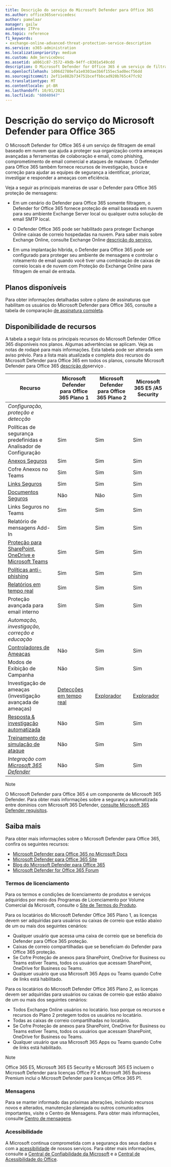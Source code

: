 ```yaml
---
title: Descrição do serviço do Microsoft Defender para Office 365
ms.author: office365servicedesc
author: pamelaar
manager: gailw
audience: ITPro
ms.topic: reference
f1_keywords:
- exchange-online-advanced-threat-protection-service-description
ms.service: o365-administration
ms.localizationpriority: medium
ms.custom: Adm_ServiceDesc
ms.assetid: a8061c87-3572-49db-94ff-c8301e549cdd
description: O Microsoft Defender for Office 365 é um serviço de filtragem de email baseado em nuvem que ajuda a proteger sua organização contra malwares e vírus desconhecidos, fornecendo proteção robusta de dia zero e inclui recursos para proteger sua organização contra links prejudiciais em tempo real.
ms.openlocfilehash: 1d06d2780efa1e0303ae3b6f155ec5ad0ecf56dd
ms.sourcegitcommit: 2ef11e882b734751bceffbbcad920b765c47fc92
ms.translationtype: MT
ms.contentlocale: pt-BR
ms.lasthandoff: 10/01/2021
ms.locfileid: "60040947"
---
```

# <a name="microsoft-defender-for-office-365-service-description"></a>Descrição do serviço do Microsoft Defender para Office 365

O Microsoft Defender for Office 365 é um serviço de filtragem de email baseado em nuvem que ajuda a proteger sua organização contra ameaças avançadas a ferramentas de colaboração e email, como phishing, comprometimento de email comercial e ataques de malware. O Defender para Office 365 também fornece recursos de investigação, busca e correção para ajudar as equipes de segurança a identificar, priorizar, investigar e responder a ameaças com eficiência.

Veja a seguir as principais maneiras de usar o Defender para Office 365 proteção de mensagens:

- Em um cenário do Defender para Office 365 somente filtragem, o Defender for Office 365 fornece proteção de email baseada em nuvem para seu ambiente Exchange Server local ou qualquer outra solução de email SMTP local.

- O Defender Office 365 pode ser habilitado para proteger Exchange Online caixas de correio hospedadas na nuvem. Para saber mais sobre Exchange Online, consulte Exchange Online [descrição do serviço.](exchange-online-service-description/exchange-online-service-description.md)

- Em uma implantação híbrida, o Defender para Office 365 pode ser configurado para proteger seu ambiente de mensagens e controlar o roteamento de email quando você tiver uma combinação de caixas de correio locais e de nuvem com Proteção do Exchange Online para filtragem de email de entrada.

## <a name="available-plans"></a>Planos disponíveis

Para obter informações detalhadas sobre o plano de assinaturas que habilitam os usuários do Microsoft Defender para Office 365, consulte a tabela de comparação [de assinatura completa](https://go.microsoft.com/fwlink/?linkid=2139145).

## <a name="feature-availability"></a>Disponibilidade de recursos

A tabela a seguir lista os principais recursos do Microsoft Defender Office 365 disponíveis nos planos. Algumas advertências se aplicam. Veja as notas de rodapé para mais informações. Esta tabela pode ser alterada sem aviso prévio. Para a lista mais atualizada e completa dos recursos do Microsoft Defender para Office 365 em todos os planos, consulte Microsoft Defender para Office 365 [descrição do](microsoft-defender-for-office-365-features.md)serviço .

| Recurso | Microsoft Defender para Office 365 Plano 1 | Microsoft Defender para Office 365 Plano 2 | Microsoft 365 E5 /A5 Security |
|---------|--------------------------------|--------------------------------|--------------------------------|
| *Configuração, proteção e detecção* | | | |
| Políticas de segurança predefinidas e Analisador de Configuração | Sim | Sim | Sim |
| [Anexos Seguros](microsoft-defender-for-office-365-features.md#safe-attachments) | Sim | Sim | Sim |
| Cofre Anexos no Teams | Sim | Sim | Sim |
| [Links Seguros](microsoft-defender-for-office-365-features.md#safe-links) | Sim | Sim | Sim |
| [Documentos Seguros](microsoft-defender-for-office-365-features.md#safe-documents) | Não | Não | Sim |
| Links Seguros no Teams | Sim | Sim | Sim |
| Relatório de mensagens Add-In | Sim | Sim | Sim |
| [Proteção para SharePoint, OneDrive e Microsoft Teams](microsoft-defender-for-office-365-features.md#protection-for-sharepoint-onedrive-and-microsoft-teams) | Sim | Sim | Sim |
| [Políticas anti-phishing](microsoft-defender-for-office-365-features.md#anti-phishing-policies) | Sim | Sim | Sim |
| [Relatórios em tempo real](microsoft-defender-for-office-365-features.md#real-time-reports) | Sim | Sim | Sim |
| Proteção avançada para email interno | Sim | Sim | Sim |
| *Automação, investigação, correção e educação* | | | |
| [Controladores de Ameaças](microsoft-defender-for-office-365-features.md#threat-trackers) | Não | Sim | Sim |
| Modos de Exibição de Campanha | Não | Sim | Sim |
| Investigação de ameaças (investigação avançada de ameaças) | [Detecções em tempo real](microsoft-defender-for-office-365-features.md#real-time-detections) | [Explorador](microsoft-defender-for-office-365-features.md#threat-explorer) | [Explorador](microsoft-defender-for-office-365-features.md#threat-explorer) |
| [Resposta & investigação automatizada](microsoft-defender-for-office-365-features.md#automated-investigation--response) | Não | Sim | Sim |
| [Treinamento de simulação de ataque](microsoft-defender-for-office-365-features.md#attack-simulation-training) | Não | Sim | Sim |
| *Integração com [Microsoft 365 Defender](/microsoft-365/security/defender/microsoft-365-defender)* | Não | Sim | Sim |

> [!NOTE]
> O Microsoft Defender para Office 365 é um componente de Microsoft 365 Defender. Para obter mais informações sobre a segurança automatizada entre domínios com Microsoft 365 Defender, [consulte Microsoft 365 Defender requisitos](/microsoft-365/security/mtp/prerequisites).

## <a name="learn-more"></a>Saiba mais

Para obter mais informações sobre o Microsoft Defender para Office 365, confira os seguintes recursos:

- [Microsoft Defender para Office 365 no Microsoft Docs](/microsoft-365/security/office-365-security/defender-for-office-365)
- [Microsoft Defender para Office 365 Site](https://www.microsoft.com/security/business/threat-protection/office-365-defender)
- [Blog do Microsoft Defender para Office 365](https://techcommunity.microsoft.com/t5/microsoft-defender-for-office/bg-p/MicrosoftDefenderforOffice365Blog)
- [Microsoft Defender for Office 365 Forum](https://techcommunity.microsoft.com/t5/microsoft-defender-for-office/bd-p/MicrosoftDefenderforOffice365)

### <a name="licensing-terms"></a>Termos de licenciamento

Para os termos e condições de licenciamento de produtos e serviços adquiridos por meio dos Programas de Licenciamento por Volume Comercial da Microsoft, consulte o [Site de Termos do Produto](https://www.microsoft.com/licensing/terms/).

Para os locatários do Microsoft Defender Office 365 Plano 1, as licenças devem ser adquiridas para usuários ou caixas de correio que estão abaixo de um ou mais dos seguintes cenários:

- Qualquer usuário que acessa uma caixa de correio que se beneficia do Defender para Office 365 proteção.
- Caixas de correio compartilhadas que se beneficiam do Defender para Office 365 proteção.
- Se Cofre Proteção de anexos para SharePoint, OneDrive for Business ou Teams estiver Teams, todos os usuários que acessam SharePoint, OneDrive for Business ou Teams.
- Qualquer usuário que usa Microsoft 365 Apps ou Teams quando Cofre de links está habilitado.

Para os locatários do Microsoft Defender Office 365 Plano 2, as licenças devem ser adquiridas para usuários ou caixas de correio que estão abaixo de um ou mais dos seguintes cenários:

- Todos Exchange Online usuários no locatário. Isso porque os recursos e recursos do Plano 2 protegem todos os usuários no locatário.
- Todas as caixas de correio compartilhadas no locatário.
- Se Cofre Proteção de anexos para SharePoint, OneDrive for Business ou Teams estiver Teams, todos os usuários que acessam SharePoint, OneDrive for Business ou Teams.
- Qualquer usuário que usa Microsoft 365 Apps ou Teams quando Cofre de links está habilitado.

> [!NOTE]
> Office 365 E5, Microsoft 365 E5 Security e Microsoft 365 E5 incluem o Microsoft Defender para licenças Office P2 e Microsoft 365 Business Premium inclui o Microsoft Defender para licenças Office 365 P1.

### <a name="messaging"></a>Mensagens

Para se manter informado das próximas alterações, incluindo recursos novos e alterados, manutenção planejada ou outros comunicados importantes, visite o Centro de Mensagens. Para obter mais informações, consulte [Centro de mensagens](/microsoft-365/admin/manage/message-center).

### <a name="accessibility"></a>Acessibilidade

A Microsoft continua comprometida com a segurança dos seus dados e com a [acessibilidade](https://www.microsoft.com/trust-center/compliance/accessibility) de nossos serviços. Para obter mais informações, consulte a [Central de Confiabilidade da Microsoft](https://www.microsoft.com/trust-center) e a [Central de Acessibilidade do Office](https://support.office.com/article/ecab0fcf-d143-4fe8-a2ff-6cd596bddc6d).
